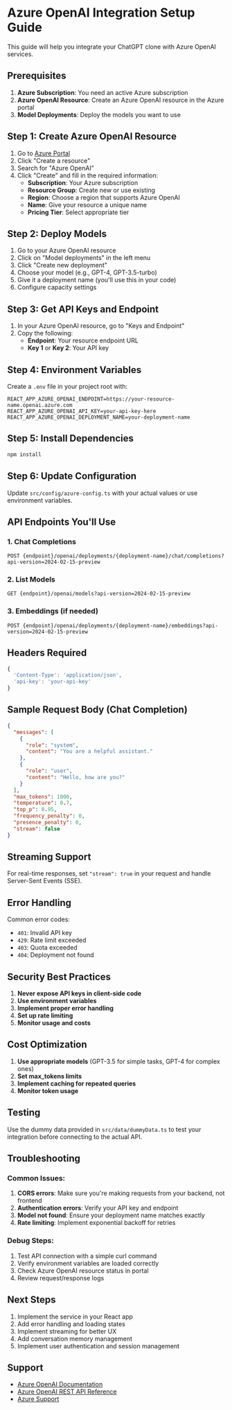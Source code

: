 # Azure OpenAI Integration Setup Guide

This guide will help you integrate your ChatGPT clone with Azure OpenAI services.

## Prerequisites

1. **Azure Subscription**: You need an active Azure subscription
2. **Azure OpenAI Resource**: Create an Azure OpenAI resource in the Azure portal
3. **Model Deployments**: Deploy the models you want to use

## Step 1: Create Azure OpenAI Resource

1. Go to [Azure Portal](https://portal.azure.com)
2. Click "Create a resource"
3. Search for "Azure OpenAI"
4. Click "Create" and fill in the required information:
   - **Subscription**: Your Azure subscription
   - **Resource Group**: Create new or use existing
   - **Region**: Choose a region that supports Azure OpenAI
   - **Name**: Give your resource a unique name
   - **Pricing Tier**: Select appropriate tier

## Step 2: Deploy Models

1. Go to your Azure OpenAI resource
2. Click on "Model deployments" in the left menu
3. Click "Create new deployment"
4. Choose your model (e.g., GPT-4, GPT-3.5-turbo)
5. Give it a deployment name (you'll use this in your code)
6. Configure capacity settings

## Step 3: Get API Keys and Endpoint

1. In your Azure OpenAI resource, go to "Keys and Endpoint"
2. Copy the following:
   - **Endpoint**: Your resource endpoint URL
   - **Key 1** or **Key 2**: Your API key

## Step 4: Environment Variables

Create a `.env` file in your project root with:

```env
REACT_APP_AZURE_OPENAI_ENDPOINT=https://your-resource-name.openai.azure.com
REACT_APP_AZURE_OPENAI_API_KEY=your-api-key-here
REACT_APP_AZURE_OPENAI_DEPLOYMENT_NAME=your-deployment-name
```

## Step 5: Install Dependencies

```bash
npm install
```

## Step 6: Update Configuration

Update `src/config/azure-config.ts` with your actual values or use environment variables.

## API Endpoints You'll Use

### 1. Chat Completions
```
POST {endpoint}/openai/deployments/{deployment-name}/chat/completions?api-version=2024-02-15-preview
```

### 2. List Models
```
GET {endpoint}/openai/models?api-version=2024-02-15-preview
```

### 3. Embeddings (if needed)
```
POST {endpoint}/openai/deployments/{deployment-name}/embeddings?api-version=2024-02-15-preview
```

## Headers Required

```javascript
{
  'Content-Type': 'application/json',
  'api-key': 'your-api-key'
}
```

## Sample Request Body (Chat Completion)

```json
{
  "messages": [
    {
      "role": "system",
      "content": "You are a helpful assistant."
    },
    {
      "role": "user",
      "content": "Hello, how are you?"
    }
  ],
  "max_tokens": 1000,
  "temperature": 0.7,
  "top_p": 0.95,
  "frequency_penalty": 0,
  "presence_penalty": 0,
  "stream": false
}
```

## Streaming Support

For real-time responses, set `"stream": true` in your request and handle Server-Sent Events (SSE).

## Error Handling

Common error codes:
- `401`: Invalid API key
- `429`: Rate limit exceeded
- `403`: Quota exceeded
- `404`: Deployment not found

## Security Best Practices

1. **Never expose API keys in client-side code**
2. **Use environment variables**
3. **Implement proper error handling**
4. **Set up rate limiting**
5. **Monitor usage and costs**

## Cost Optimization

1. **Use appropriate models** (GPT-3.5 for simple tasks, GPT-4 for complex ones)
2. **Set max_tokens limits**
3. **Implement caching for repeated queries**
4. **Monitor token usage**

## Testing

Use the dummy data provided in `src/data/dummyData.ts` to test your integration before connecting to the actual API.

## Troubleshooting

### Common Issues:

1. **CORS errors**: Make sure you're making requests from your backend, not frontend
2. **Authentication errors**: Verify your API key and endpoint
3. **Model not found**: Ensure your deployment name matches exactly
4. **Rate limiting**: Implement exponential backoff for retries

### Debug Steps:

1. Test API connection with a simple curl command
2. Verify environment variables are loaded correctly
3. Check Azure OpenAI resource status in portal
4. Review request/response logs

## Next Steps

1. Implement the service in your React app
2. Add error handling and loading states
3. Implement streaming for better UX
4. Add conversation memory management
5. Implement user authentication and session management

## Support

- [Azure OpenAI Documentation](https://docs.microsoft.com/en-us/azure/cognitive-services/openai/)
- [Azure OpenAI REST API Reference](https://docs.microsoft.com/en-us/azure/cognitive-services/openai/reference)
- [Azure Support](https://azure.microsoft.com/en-us/support/)